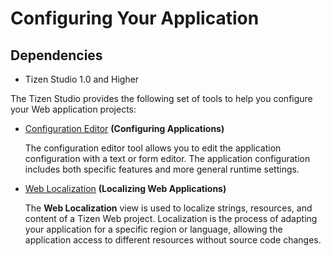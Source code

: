 # Configuring Your Application
## Dependencies
- Tizen Studio 1.0 and Higher


The Tizen Studio provides the following set of tools to help you configure your Web application projects:

- [Configuration Editor](config-editor-w.md) **(Configuring Applications)**		 

   The configuration editor tool allows you to edit the application configuration with a text or form editor. The application configuration includes both specific features and more general runtime settings.

- [Web Localization](web-localization-w.md) **(Localizing Web Applications)** 

   The **Web Localization** view is used to localize strings, resources, and content of a Tizen Web project. Localization is the process of adapting your application for a specific region or language, allowing the application access to different resources without source code changes.

